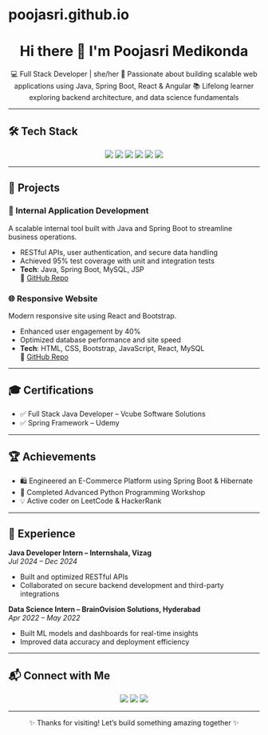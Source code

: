 # poojasri.github.io

<h1 align="center">Hi there 👋 I'm Poojasri Medikonda</h1>

<p align="center">
💻 Full Stack Developer | she/her  
🚀 Passionate about building scalable web applications using Java, Spring Boot, React & Angular  
📚 Lifelong learner exploring backend architecture, and data science fundamentals  
</p>

---

## 🛠️ Tech Stack

<p align="center">
  <img src="https://img.shields.io/badge/Java-ED8B00?style=for-the-badge&logo=java&logoColor=white"/>
  <img src="https://img.shields.io/badge/Spring_Boot-6DB33F?style=for-the-badge&logo=springboot&logoColor=white"/>
  <img src="https://img.shields.io/badge/React-20232A?style=for-the-badge&logo=react&logoColor=61DAFB"/>
  <img src="https://img.shields.io/badge/Angular-DD0031?style=for-the-badge&logo=angular&logoColor=white"/>
  <img src="https://img.shields.io/badge/MySQL-005C84?style=for-the-badge&logo=mysql&logoColor=white"/>
  <img src="https://img.shields.io/badge/Git-F05032?style=for-the-badge&logo=git&logoColor=white"/>
</p>

---

## 📂 Projects

### 🔧 Internal Application Development  
A scalable internal tool built with Java and Spring Boot to streamline business operations.  
- RESTful APIs, user authentication, and secure data handling  
- Achieved 95% test coverage with unit and integration tests  
- **Tech**: Java, Spring Boot, MySQL, JSP  
🔗 [GitHub Repo](https://github.com/poojasrimedikonda/internal-application)

### 🌐 Responsive Website  
Modern responsive site using React and Bootstrap.  
- Enhanced user engagement by 40%  
- Optimized database performance and site speed  
- **Tech**: HTML, CSS, Bootstrap, JavaScript, React, MySQL  
🔗 [GitHub Repo](https://github.com/poojasrimedikonda/responsive-website)

---

## 🎓 Certifications

- ✅ Full Stack Java Developer – Vcube Software Solutions  
- ✅ Spring Framework – Udemy  

---

## 🏆 Achievements

- 🛍️ Engineered an E-Commerce Platform using Spring Boot & Hibernate  
- 🧠 Completed Advanced Python Programming Workshop  
- 💡 Active coder on LeetCode & HackerRank  

---

## 💼 Experience

**Java Developer Intern – Internshala, Vizag**  
*Jul 2024 – Dec 2024*  
- Built and optimized RESTful APIs  
- Collaborated on secure backend development and third-party integrations  

**Data Science Intern – BrainOvision Solutions, Hyderabad**  
*Apr 2022 – May 2022*  
- Built ML models and dashboards for real-time insights  
- Improved data accuracy and deployment efficiency  

---

## 📬 Connect with Me

<p align="center">
  <a href="https://www.linkedin.com/in/poojasrimedikonda23/"><img src="https://img.shields.io/badge/LinkedIn-blue?style=for-the-badge&logo=linkedin&logoColor=white"/></a>
  <a href="mailto:poojasrimedikonda@gmail.com"><img src="https://img.shields.io/badge/Email-D14836?style=for-the-badge&logo=gmail&logoColor=white"/></a>
  <a href="https://github.com/poojasrimedikonda"><img src="https://img.shields.io/badge/GitHub-181717?style=for-the-badge&logo=github&logoColor=white"/></a>
</p>

---

<p align="center">
✨ Thanks for visiting! Let’s build something amazing together ✨  
</p>
